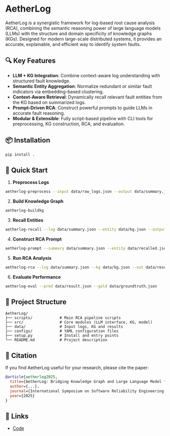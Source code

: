 # AetherLog

AetherLog is a synergistic framework for log-based root cause analysis (RCA), combining the semantic reasoning power of large language models (LLMs) with the structure and domain specificity of knowledge graphs (KGs). Designed for modern large-scale distributed systems, it provides an accurate, explainable, and efficient way to identify system faults.

## 🔍 Key Features

- **LLM + KG Integration**: Combine context-aware log understanding with structured fault knowledge.
- **Semantic Entity Aggregation**: Normalize redundant or similar fault indicators via embedding-based clustering.
- **Context-Aware Retrieval**: Dynamically recall relevant fault entities from the KG based on summarized logs.
- **Prompt-Driven RCA**: Construct powerful prompts to guide LLMs in accurate fault reasoning.
- **Modular & Extensible**: Fully script-based pipeline with CLI tools for preprocessing, KG construction, RCA, and evaluation.

## 📦 Installation

```bash
pip install .
```

## 🚀 Quick Start

1. **Preprocess Logs**
```bash
aetherlog-preprocess --input data/raw_logs.json --output data/summary.json
```

2. **Build Knowledge Graph**
```bash
aetherlog-buildkg
```

3. **Recall Entities**
```bash
aetherlog-recall --log data/summary.json --entity data/kg.json --output data/recalled.json
```

4. **Construct RCA Prompt**
```bash
aetherlog-prompt --summary data/summary.json --entity data/recalled.json --output data/prompt.json
```

5. **Run RCA Analysis**
```bash
aetherlog-rca --log data/summary.json --kg data/kg.json --out data/result.json
```

6. **Evaluate Performance**
```bash
aetherlog-eval --pred data/result.json --gold data/groundtruth.json
```

## 📁 Project Structure
```
AetherLog/
├── scripts/            # Main RCA pipeline scripts
├── src/                # Core modules (LLM interface, KG, model)
├── data/               # Input logs, KG and results
├── configs/            # YAML configuration files
├── setup.py            # Install and entry points
└── README.md           # Project description
```

## 📄 Citation
If you find AetherLog useful for your research, please cite the paper:

```bibtex
@article{aetherlog2025,
  title={AetherLog: Bridging Knowledge Graph and Large Language Model for Fault Root Cause Analysis in Logs},
  author={...},
  journal={International Symposium on Software Reliability Engineering.},
  year={2025}
}
```

## 🔗 Links
- [Code](https://github.com/ISSRE25-Submission-56/AetherLog)
